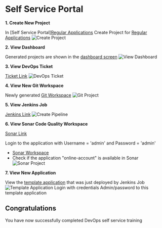 # Self Service Portal

**1. Create New Project**

In [Self Service Portal][Regular Applications](https://[[HOST_SUBDOMAIN]]-8055-[[KATACODA_HOST]].environments.katacoda.com) Create Project for [Regular Applications](https://[[HOST_SUBDOMAIN]]-8055-[[KATACODA_HOST]].environments.katacoda.com/createPipelineForApps/regular) 
![Create Project](/ravi_kalla/scenarios/displaying-images/assets/self-service-portal-create-project.png)

**2. View Dashboard**

Generated projects are shown in the [dashboard screen](https://[[HOST_SUBDOMAIN]]-8055-[[KATACODA_HOST]].environments.katacoda.com/userFront)
![View Dashboard](/ravi_kalla/scenarios/displaying-images/assets/self-service-portal-dashboard.png)

**3. View DevOps Ticket**

[Ticket Link](https://github.com/ravikalla/devops-tickets/issues)
![DevOps Ticket](/ravi_kalla/scenarios/displaying-images/assets/devops-ticket.png)

**4. View New Git Workspace**

Newly generated [Git Workspace](https://github.com/ravikalla/JavaTemplateProject)
![Git Project](/ravi_kalla/scenarios/displaying-images/assets/git-new-workspace.png)

**5. View Jenkins Job**

[Jenkins Link](https://[[HOST_SUBDOMAIN]]-9080-[[KATACODA_HOST]].environments.katacoda.com/job/ravikalla/job/JavaTemplateProject/)
![Create Pipeline](/ravi_kalla/scenarios/displaying-images/assets/jenkins-job-executed.png)

**6. View Sonar Code Quality Workspace**

 [Sonar Link](https://[[HOST_SUBDOMAIN]]-9000-[[KATACODA_HOST]].environments.katacoda.com)
 
 Login to the application with Username = 'admin' and Password = 'admin'

 * [Sonar Workspace](https://[[HOST_SUBDOMAIN]]-9000-[[KATACODA_HOST]].environments.katacoda.com)
 * Check if the application "online-account" is available in Sonar
![Sonar Project](/ravi_kalla/scenarios/displaying-images/assets/sonar-workspace.png)

**7. View New Application**

View the [template application](https://[[HOST_SUBDOMAIN]]-9080-[[KATACODA_HOST]].environments.katacoda.com/job/ravikalla/job/JavaTemplateProject/) that was just deployed by Jenkins Job
![Template Application](/ravi_kalla/scenarios/displaying-images/assets/template-application.png)
Login with credentials Admin/password to this template application

## Congratulations

You have now successfully completed DevOps self service training